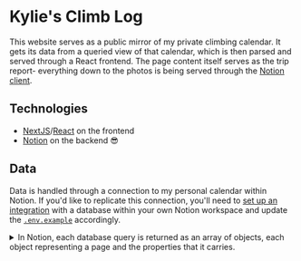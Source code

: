 # Kylie's Climb Log

This website serves as a public mirror of my private climbing calendar. It gets its data from a queried view of that calendar, which is then parsed and served through a React frontend. The page content itself serves as the trip report- everything down to the photos is being served through the [Notion client](https://developers.notion.com/reference).

<!-- The public site can be seen here 👉 [kylies.photos](https://kylies.photos). -->

<!-- To read more about how I built this, check out [my blog post about it](@TODO). -->

## Technologies

- [NextJS](http://nextjs.org)/[React](https://reactjs.org) on the frontend
- [Notion](https://developers.notion.com/) on the backend 😎
<!-- - [Github Pages](https://pages.github.com) for deployment -->

## Data

Data is handled through a connection to my personal calendar within Notion. If you'd like to replicate this connection, you'll need to [set up an integration](https://developers.notion.com/docs/getting-started) with a database within your own Notion workspace and update the [`.env.example`](./.env.example) accordingly.

<details>
<summary>In Notion, each database query is returned as an array of objects, each object representing a page and the properties that it carries.</summary>

```json
// Retrieving Notion DBs: https://developers.notion.com/reference/retrieve-a-database
//    returns metadata about the database, not the database's content itself
// Querying Notion DBs: https://developers.notion.com/reference/post-database-query
{
  "object": "list",
  "results": [
    {
      "object": "page",
      "id": "xxxxx",
      ...,
      "parent": {
        "type": "database_id",
        "database_id": "xxx-xxx-xxx"
      },
      "url": "https://www.notion.so/",
      "properties": {
        "hike_title": {},
        "date": {
          "id": "xXxx",
          "type": "date",
          "date": {
            "start": "2020-10-07",
            "end": null
          }
        },
        ...
      }
    },
    ...
  ]
}
```

**Note:** I jump directly to querying this database because I know the properties in advance and don't manipulate the titles when I map over them. If I were to update my calendar from this frontend, or if I needed to sync the property titles with another service, I would _first_ query the database to confirm or update data mappings and _then_ send off this filtered query.

</details>
